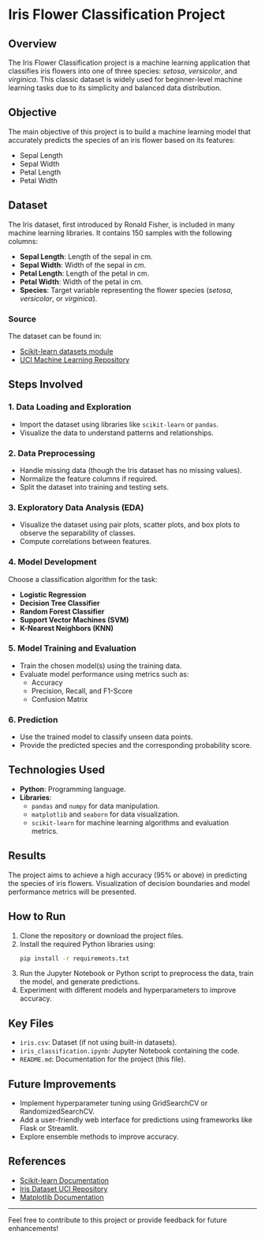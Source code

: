 # Iris Flower Classification Project

## Overview
The Iris Flower Classification project is a machine learning application that classifies iris flowers into one of three species: *setosa*, *versicolor*, and *virginica*. This classic dataset is widely used for beginner-level machine learning tasks due to its simplicity and balanced data distribution.

## Objective
The main objective of this project is to build a machine learning model that accurately predicts the species of an iris flower based on its features:

- Sepal Length
- Sepal Width
- Petal Length
- Petal Width

## Dataset
The Iris dataset, first introduced by Ronald Fisher, is included in many machine learning libraries. It contains 150 samples with the following columns:

- **Sepal Length**: Length of the sepal in cm.
- **Sepal Width**: Width of the sepal in cm.
- **Petal Length**: Length of the petal in cm.
- **Petal Width**: Width of the petal in cm.
- **Species**: Target variable representing the flower species (*setosa*, *versicolor*, or *virginica*).

### Source
The dataset can be found in:
- [Scikit-learn datasets module](https://scikit-learn.org/stable/datasets/toy_dataset.html)
- [UCI Machine Learning Repository](https://archive.ics.uci.edu/ml/datasets/iris)

## Steps Involved
### 1. Data Loading and Exploration
- Import the dataset using libraries like `scikit-learn` or `pandas`.
- Visualize the data to understand patterns and relationships.

### 2. Data Preprocessing
- Handle missing data (though the Iris dataset has no missing values).
- Normalize the feature columns if required.
- Split the dataset into training and testing sets.

### 3. Exploratory Data Analysis (EDA)
- Visualize the dataset using pair plots, scatter plots, and box plots to observe the separability of classes.
- Compute correlations between features.

### 4. Model Development
Choose a classification algorithm for the task:

- **Logistic Regression**
- **Decision Tree Classifier**
- **Random Forest Classifier**
- **Support Vector Machines (SVM)**
- **K-Nearest Neighbors (KNN)**

### 5. Model Training and Evaluation
- Train the chosen model(s) using the training data.
- Evaluate model performance using metrics such as:
  - Accuracy
  - Precision, Recall, and F1-Score
  - Confusion Matrix

### 6. Prediction
- Use the trained model to classify unseen data points.
- Provide the predicted species and the corresponding probability score.

## Technologies Used
- **Python**: Programming language.
- **Libraries**:
  - `pandas` and `numpy` for data manipulation.
  - `matplotlib` and `seaborn` for data visualization.
  - `scikit-learn` for machine learning algorithms and evaluation metrics.

## Results
The project aims to achieve a high accuracy (95% or above) in predicting the species of iris flowers. Visualization of decision boundaries and model performance metrics will be presented.

## How to Run
1. Clone the repository or download the project files.
2. Install the required Python libraries using:
   ```bash
   pip install -r requirements.txt
   ```
3. Run the Jupyter Notebook or Python script to preprocess the data, train the model, and generate predictions.
4. Experiment with different models and hyperparameters to improve accuracy.

## Key Files
- `iris.csv`: Dataset (if not using built-in datasets).
- `iris_classification.ipynb`: Jupyter Notebook containing the code.
- `README.md`: Documentation for the project (this file).

## Future Improvements
- Implement hyperparameter tuning using GridSearchCV or RandomizedSearchCV.
- Add a user-friendly web interface for predictions using frameworks like Flask or Streamlit.
- Explore ensemble methods to improve accuracy.

## References
- [Scikit-learn Documentation](https://scikit-learn.org/stable/)
- [Iris Dataset UCI Repository](https://archive.ics.uci.edu/ml/datasets/iris)
- [Matplotlib Documentation](https://matplotlib.org/stable/index.html)

---

Feel free to contribute to this project or provide feedback for future enhancements!
